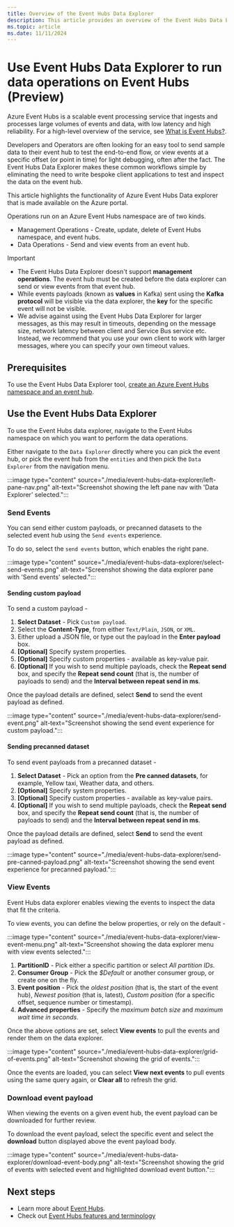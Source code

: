 ```yaml
---
title: Overview of the Event Hubs Data Explorer
description: This article provides an overview of the Event Hubs Data Explorer, which provides an easy way to send data to and receive data from Azure Event Hubs.
ms.topic: article
ms.date: 11/11/2024
---
```


# Use Event Hubs Data Explorer to run data operations on Event Hubs (Preview)

Azure Event Hubs is a scalable event processing service that ingests and processes large volumes of events and data, with low latency and high reliability. For a high-level overview of the service, see [What is Event Hubs?](event-hubs-about.md).

Developers and Operators are often looking for an easy tool to send sample data to their event hub to test the end-to-end flow, or view events at a specific offset (or point in time) for light debugging, often after the fact. The Event Hubs Data Explorer makes these common workflows simple by eliminating the need to write bespoke client applications to test and inspect the data on the event hub. 

This article highlights the functionality of Azure Event Hubs Data explorer that is made available on the Azure portal.

Operations run on an Azure Event Hubs namespace are of two kinds.

  * Management Operations - Create, update, delete of Event Hubs namespace, and event hubs.
  * Data Operations - Send and view events from an event hub.

> [!IMPORTANT]
>  * The Event Hubs Data Explorer doesn't support **management operations**. The event hub must be created before the data explorer can send or view events from that event hub.
>  * While events payloads (known as **values** in Kafka) sent using the **Kafka protocol** will be visible via the data explorer, the **key** for the specific event will not be visible.
>  * We advise against using the Event Hubs Data Explorer for larger messages, as this may result in timeouts, depending on the message size, network latency between client and Service Bus service etc. Instead, we recommend that you use your own client to work with larger messages, where you can specify your own timeout values.
>

## Prerequisites

To use the Event Hubs Data Explorer tool, [create an Azure Event Hubs namespace and an event hub](event-hubs-create.md).

## Use the Event Hubs Data Explorer

To use the Event Hubs data explorer, navigate to the Event Hubs namespace on which you want to perform the data operations.

Either navigate to the `Data Explorer` directly where you can pick the event hub, or pick the event hub from the `entities` and then pick the `Data Explorer` from the navigation menu.

:::image type="content" source="./media/event-hubs-data-explorer/left-pane-nav.png" alt-text="Screenshot showing the left pane nav with 'Data Explorer' selected.":::

### Send Events

You can send either custom payloads, or precanned datasets to the selected event hub using the `Send events` experience.

To do so, select the `send events` button, which enables the right pane.

:::image type="content" source="./media/event-hubs-data-explorer/select-send-events.png" alt-text="Screenshot showing the data explorer pane with 'Send events' selected.":::


#### Sending custom payload

To send a custom payload - 
1. **Select Dataset** - Pick `Custom payload`.
2. Select the **Content-Type**, from either `Text/Plain`, `JSON`, or `XML`.
3. Either upload a JSON file, or type out the payload in the **Enter payload** box.
4. **[Optional]** Specify system properties.
5. **[Optional]** Specify custom properties - available as key-value pair.
6. **[Optional]** If you wish to send multiple payloads, check the **Repeat send** box, and specify the **Repeat send count** (that is, the number of payloads to send) and the **Interval between repeat send in ms**.

Once the payload details are defined, select **Send** to send the event payload as defined.

:::image type="content" source="./media/event-hubs-data-explorer/send-event.png" alt-text="Screenshot showing the send event experience for custom payload.":::


#### Sending precanned dataset

To send event payloads from a precanned dataset -
1. **Select Dataset** - Pick an option from the **Pre canned datasets**, for example, Yellow taxi, Weather data, and others.
2. **[Optional]** Specify system properties.
3. **[Optional]** Specify custom properties - available as key-value pairs.
4. **[Optional]** If you wish to send multiple payloads, check the **Repeat send** box, and specify the **Repeat send count** (that is, the number of payloads to send) and the **Interval between repeat send in ms**.

Once the payload details are defined, select **Send** to send the event payload as defined.

:::image type="content" source="./media/event-hubs-data-explorer/send-pre-canned-payload.png" alt-text="Screenshot showing the send event experience for precanned payload.":::


### View Events

Event Hubs data explorer enables viewing the events to inspect the data that fit the criteria.

To view events, you can define the below properties, or rely on the default -

:::image type="content" source="./media/event-hubs-data-explorer/view-event-menu.png" alt-text="Screenshot showing the data explorer menu with view events selected.":::


1. **PartitionID** - Pick either a specific partition or select *All partition IDs*.
2. **Consumer Group** - Pick the *$Default* or another consumer group, or create one on the fly.
3. **Event position** - Pick the *oldest position* (that is, the start of the event hub), *Newest position* (that is, latest), *Custom position* (for a specific offset, sequence number or timestamp).
4. **Advanced properties** - Specify the *maximum batch size* and *maximum wait time in seconds*.

Once the above options are set, select **View events** to pull the events and render them on the data explorer.

:::image type="content" source="./media/event-hubs-data-explorer/grid-of-events.png" alt-text="Screenshot showing the grid of events.":::


Once the events are loaded, you can select **View next events** to pull events using the same query again, or **Clear all** to refresh the grid.

### Download event payload

When viewing the events on a given event hub, the event payload can be downloaded for further review.

To download the event payload, select the specific event and select the **download** button displayed above the event payload body.

:::image type="content" source="./media/event-hubs-data-explorer/download-event-body.png" alt-text="Screenshot showing the grid of events with selected event and highlighted download event button.":::


## Next steps

  * Learn more about [Event Hubs](event-hubs-about.md).
  * Check out [Event Hubs features and terminology](event-hubs-features.md)
